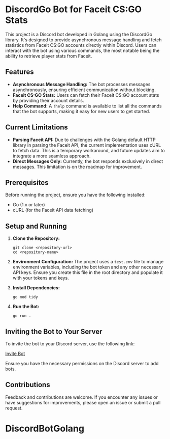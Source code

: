 # DiscordGo Bot for Faceit CS:GO Stats

This project is a Discord bot developed in Golang using the DiscordGo library. It's designed to provide asynchronous message handling and fetch statistics from Faceit CS:GO accounts directly within Discord. Users can interact with the bot using various commands, the most notable being the ability to retrieve player stats from Faceit.

## Features

- **Asynchronous Message Handling:** The bot processes messages asynchronously, ensuring efficient communication without blocking.
- **Faceit CS:GO Stats:** Users can fetch their Faceit CS:GO account stats by providing their account details.
- **Help Command:** A `!help` command is available to list all the commands that the bot supports, making it easy for new users to get started.

## Current Limitations

- **Parsing Faceit API:** Due to challenges with the Golang default HTTP library in parsing the Faceit API, the current implementation uses cURL to fetch data. This is a temporary workaround, and future updates aim to integrate a more seamless approach.
- **Direct Messages Only:** Currently, the bot responds exclusively in direct messages. This limitation is on the roadmap for improvement.

## Prerequisites

Before running the project, ensure you have the following installed:
- Go (1.x or later)
- cURL (for the Faceit API data fetching)

## Setup and Running

1. **Clone the Repository:**
    ```
    git clone <repository-url>
    cd <repository-name>
    ```

2. **Environment Configuration:**
   The project uses a `test.env` file to manage environment variables, including the bot token and any other necessary API keys. Ensure you create this file in the root directory and populate it with your tokens and keys.

3. **Install Dependencies:**
    ```
    go mod tidy
    ```

4. **Run the Bot:**
    ```
    go run .
    ```

## Inviting the Bot to Your Server

To invite the bot to your Discord server, use the following link:

[Invite Bot](https://discord.com/api/oauth2/authorize?client_id=1202436890985373768&permissions=8&scope=bot)

Ensure you have the necessary permissions on the Discord server to add bots.

## Contributions

Feedback and contributions are welcome. If you encounter any issues or have suggestions for improvements, please open an issue or submit a pull request.

# DiscordBotGolang
